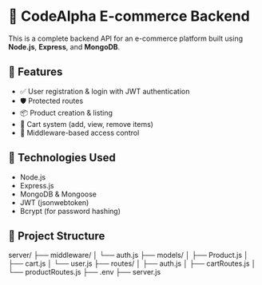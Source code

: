 # 🛒 CodeAlpha E-commerce Backend

This is a complete backend API for an e-commerce platform built using **Node.js**, **Express**, and **MongoDB**.

## 🔧 Features

- ✅ User registration & login with JWT authentication
- 🛡️ Protected routes
- 📦 Product creation & listing
- 🛒 Cart system (add, view, remove items)
- 🔐 Middleware-based access control

## 🧠 Technologies Used

- Node.js
- Express.js
- MongoDB & Mongoose
- JWT (jsonwebtoken)
- Bcrypt (for password hashing)

## 📁 Project Structure

server/
├── middleware/
│ └── auth.js
├── models/
│ ├── Product.js
│ ├── cart.js
│ └── user.js
├── routes/
│ ├── auth.js
│ ├── cartRoutes.js
│ └── productRoutes.js
├── .env
├── server.js
